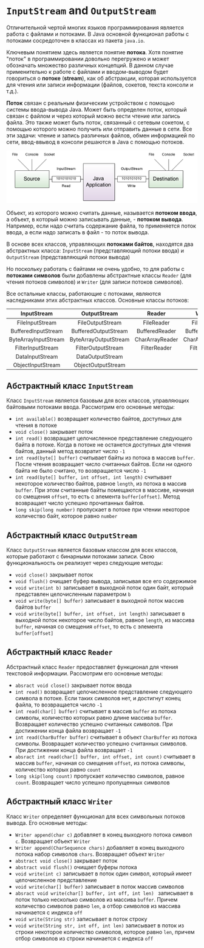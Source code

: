 # `InputStream` and `OutputStream`
Отличительной чертой многих языков программирования является работа с файлами и потоками. В Java основной функционал работы с потоками сосредоточен в классах из пакета `java.io`.

Ключевым понятием здесь является понятие **потока**. Хотя понятие "поток" в программировании довольно перегружено и может обозначать множество различных концепций. В данном случае применительно к работе с файлами и вводом-выводом будет говориться о **потоке** (**stream**), как об абстракции, которая используется для чтения или записи информации (файлов, сокетов, текста консоли и т.д.).

**Поток** связан с реальным физическим устройством с помощью системы ввода-вывода Java. Может быть определен поток, который связан с файлом и через который можно вести чтение или запись файла. Это также может быть поток, связанный с сетевым сокетом, с помощью которого можно получить или отправить данные в сети. Все эти задачи: чтение и запись различных файлов, обмен информацией по сети, ввод-ввывод в консоли решаются в Java с помощью потоков.

![Java IO](res/img/java/io-streams/java-io.png)

Объект, из которого можно считать данные, называется **потоком ввода**, а объект, в который можно записывать данные, - **потоком вывода**. Например, если надо считать содержание файла, то применяется поток ввода, а если надо записать в файл - то поток вывода.

В основе всех классов, управляющих **потоками байтов**, находятся два абстрактных класса: `InputStream` (представляющий потоки ввода) и `OutputStream` (представляющий потоки вывода)

Но поскольку работать с байтами не очень удобно, то для работы с **потоками символов** были добавлены абстрактные классы `Reader` (для чтения потоков символов) и `Writer` (для записи потоков символов).

Все остальные классы, работающие с потоками, являются наследниками этих абстрактных классов. Основные классы потоков:

| InputStream | OutputStream | Reader | Writer |
| :---: | :---: | :---: | :---: |
| FileInputStream | FileOutputStream | FileReader | FileWriter |
| BufferedInputStream | BufferedOutputStream | BufferedReader | BufferedWriter |
| ByteArrayInputStream | ByteArrayOutputStream | CharArrayReader | CharArrayWriter |
| FilterInputStream | FilterOutputStream | FilterReader | FilterWriter |
| DataInputStream | DataOutputStream | | |
| ObjectInputStream | ObjectOutputStream | | |


## Абстрактный класс `InputStream`
Класс `InputStream` является базовым для всех классов, управляющих байтовыми потоками ввода. Рассмотрим его основные методы:
- `int available()` возвращает количество байтов, доступных для чтения в потоке
- `void close()` закрывает поток
- `int read()` возвращает целочисленное представление следующего байта в потоке. Когда в потоке не останется доступных для чтения байтов, данный метод возвратит число `-1`
- `int read(byte[] buffer)` считывает байты из потока в массив `buffer`. После чтения возвращает число считанных байтов. Если ни одного байта не было считано, то возвращается число `-1`
- `int read(byte[] buffer, int offset, int length)` считывает некоторое количество байтов, равное `length`, из потока в массив `buffer`. При этом считанные байты помещаются в массиве, начиная со смещения `offset`, то есть с элемента `buffer[offset]`. Метод возвращает число успешно прочитанных байтов.
- `long skip(long number)` пропускает в потоке при чтении некоторое количество байт, которое равно `number`


## Абстрактный класс `OutputStream`
Класс `OutputStream` является базовым классом для всех классов, которые работают с бинарными потоками записи. Свою функциональность он реализует через следующие методы:
- `void close()` закрывает поток
- `void flush()` очищает буфер вывода, записывая все его содержимое
- `void write(int b)` записывает в выходной поток один байт, который представлен целочисленным параметром `b`
- `void write(byte[] buffer)` записывает в выходной поток массив байтов `buffer`
- `void write(byte[] buffer, int offset, int length)` записывает в выходной поток некоторое число байтов, равное `length`, из массива `buffer`, начиная со смещения `offset`, то есть с элемента `buffer[offset]`


## Абстрактный класс `Reader`
Абстрактный класс `Reader` предоставляет функционал для чтения текстовой информации. Рассмотрим его основные методы:
- `absract void close()` закрывает поток ввода
- `int read()` возвращает целочисленное представление следующего символа в потоке. Если таких символов нет, и достигнут конец файла, то возвращается число `-1`
- `int read(char[] buffer)` считывает в массив `buffer` из потока символы, количество которых равно длине массива `buffer`. Возвращает количество успешно считанных символов. При достижении конца файла возвращает `-1`
- `int read(CharBuffer buffer)` считывает в объект `CharBuffer` из потока символы. Возвращает количество успешно считанных символов. При достижении конца файла возвращает `-1`
- `absract int read(char[] buffer, int offset, int count)` считывает в массив `buffer`, начиная со смещения `offset`, из потока символы, количество которых равно `count`
- `long skip(long count)` пропускает количество символов, равное `count`. Возвращает число успешно пропущенных символов


## Абстрактный класс `Writer`
Класс `Writer` определяет функционал для всех символьных потоков вывода. Его основные методы:
- `Writer append(char c)` добавляет в конец выходного потока символ `c`. Возвращает объект `Writer`
- `Writer append(CharSequence chars)` добавляет в конец выходного потока набор символов `chars`. Возвращает объект `Writer`
- `abstract void close()` закрывает поток
- `abstract void flush()` очищает буферы потока
- `void write(int c)` записывает в поток один символ, который имеет целочисленное представление
- `void write(char[] buffer)` записывает в поток массив символов
- `absract void write(char[] buffer, int off, int len) ` записывает в поток только несколько символов из массива `buffer`. Причем количество символов равно `len`, а отбор символов из массива начинается с индекса `off`
- `void write(String str)` записывает в поток строку
- `void write(String str, int off, int len)` записывает в поток из строки некоторое количество символов, которое равно `len`, причем отбор символов из строки начинается с индекса `off`